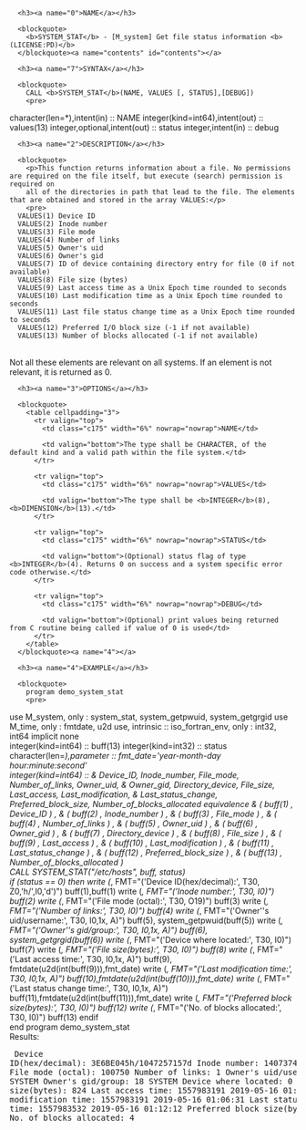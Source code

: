 <?
<body?>
<!DOCTYPE html PUBLIC "-//W3C//DTD XHTML 1.0 Transitional//EN"
    "http://www.w3.org/TR/xhtml1/DTD/xhtml1-transitional.dtd">

<html xmlns="http://www.w3.org/1999/xhtml">
<head>
  <meta name="generator" content="HTML Tidy for Cygwin (vers 25 March 2009), see www.w3.org" />

  <title></title>
</head>

<body>
  <div id="Container">
    <div id="Content">
      <div class="c174"></div><a name="0"></a>

      <h3><a name="0">NAME</a></h3>

      <blockquote>
        <b>SYSTEM_STAT</b> - [M_system] Get file status information <b>(LICENSE:PD)</b>
      </blockquote><a name="contents" id="contents"></a>

      <h3><a name="7">SYNTAX</a></h3>

      <blockquote>
        CALL <b>SYSTEM_STAT</b>(NAME, VALUES [, STATUS],[DEBUG])
        <pre>
   character(len=*),intent(in)          :: NAME
   integer(kind=int64),intent(out)      :: values(13)
   integer,optional,intent(out)         :: status
   integer,intent(in)                   :: debug
<br />
</pre>
      </blockquote><a name="2"></a>

      <h3><a name="2">DESCRIPTION</a></h3>

      <blockquote>
        <p>This function returns information about a file. No permissions are required on the file itself, but execute (search) permission is required on
        all of the directories in path that lead to the file. The elements that are obtained and stored in the array VALUES:</p>
        <pre>
      VALUES(1) Device ID
      VALUES(2) Inode number
      VALUES(3) File mode
      VALUES(4) Number of links
      VALUES(5) Owner's uid
      VALUES(6) Owner's gid
      VALUES(7) ID of device containing directory entry for file (0 if not available)
      VALUES(8) File size (bytes)
      VALUES(9) Last access time as a Unix Epoch time rounded to seconds
      VALUES(10) Last modification time as a Unix Epoch time rounded to seconds
      VALUES(11) Last file status change time as a Unix Epoch time rounded to seconds
      VALUES(12) Preferred I/O block size (-1 if not available)
      VALUES(13) Number of blocks allocated (-1 if not available)
<br />
</pre>Not all these elements are relevant on all systems. If an element is not relevant, it is returned as 0.
      </blockquote><a name="3"></a>

      <h3><a name="3">OPTIONS</a></h3>

      <blockquote>
        <table cellpadding="3">
          <tr valign="top">
            <td class="c175" width="6%" nowrap="nowrap">NAME</td>

            <td valign="bottom">The type shall be CHARACTER, of the default kind and a valid path within the file system.</td>
          </tr>

          <tr valign="top">
            <td class="c175" width="6%" nowrap="nowrap">VALUES</td>

            <td valign="bottom">The type shall be <b>INTEGER</b>(8), <b>DIMENSION</b>(13).</td>
          </tr>

          <tr valign="top">
            <td class="c175" width="6%" nowrap="nowrap">STATUS</td>

            <td valign="bottom">(Optional) status flag of type <b>INTEGER</b>(4). Returns 0 on success and a system specific error code otherwise.</td>
          </tr>

          <tr valign="top">
            <td class="c175" width="6%" nowrap="nowrap">DEBUG</td>

            <td valign="bottom">(Optional) print values being returned from C routine being called if value of 0 is used</td>
          </tr>
        </table>
      </blockquote><a name="4"></a>

      <h3><a name="4">EXAMPLE</a></h3>

      <blockquote>
        program demo_system_stat
        <pre>
   use M_system, only : system_stat, system_getpwuid, system_getgrgid
   use M_time, only :   fmtdate, u2d
   use, intrinsic :: iso_fortran_env, only : int32, int64
   implicit none
<br />   integer(kind=int64)  :: buff(13)
   integer(kind=int32)  :: status
   character(len=*),parameter :: fmt_date='year-month-day hour:minute:second'
<br />   integer(kind=int64) :: &amp;
      Device_ID,           Inode_number,          File_mode,                  Number_of_links,  Owner_uid,         &amp;
      Owner_gid,           Directory_device,      File_size,                  Last_access,      Last_modification, &amp;
      Last_status_change,  Preferred_block_size,  Number_of_blocks_allocated
   equivalence                                    &amp;
      ( buff(1)  , Device_ID                  ) , &amp;
      ( buff(2)  , Inode_number               ) , &amp;
      ( buff(3)  , File_mode                  ) , &amp;
      ( buff(4)  , Number_of_links            ) , &amp;
      ( buff(5)  , Owner_uid                  ) , &amp;
      ( buff(6)  , Owner_gid                  ) , &amp;
      ( buff(7)  , Directory_device           ) , &amp;
      ( buff(8)  , File_size                  ) , &amp;
      ( buff(9)  , Last_access                ) , &amp;
      ( buff(10) , Last_modification          ) , &amp;
      ( buff(11) , Last_status_change         ) , &amp;
      ( buff(12) , Preferred_block_size       ) , &amp;
      ( buff(13) , Number_of_blocks_allocated )
<br />   CALL SYSTEM_STAT("/etc/hosts", buff, status)
<br />   if (status == 0) then
      write (*, FMT="('Device ID(hex/decimal):',      T30, Z0,'h/',I0,'d')") buff(1),buff(1)
      write (*, FMT="('Inode number:',                T30, I0)") buff(2)
      write (*, FMT="('File mode (octal):',           T30, O19)") buff(3)
      write (*, FMT="('Number of links:',             T30, I0)") buff(4)
      write (*, FMT="('Owner''s uid/username:',       T30, I0,1x, A)") buff(5), system_getpwuid(buff(5))
      write (*, FMT="('Owner''s gid/group:',          T30, I0,1x, A)") buff(6), system_getgrgid(buff(6))
      write (*, FMT="('Device where located:',        T30, I0)") buff(7)
      write (*, FMT="('File size(bytes):',            T30, I0)") buff(8)
      write (*, FMT="('Last access time:',            T30, I0,1x, A)") buff(9), fmtdate(u2d(int(buff(9))),fmt_date)
      write (*, FMT="('Last modification time:',      T30, I0,1x, A)") buff(10),fmtdate(u2d(int(buff(10))),fmt_date)
      write (*, FMT="('Last status change time:',     T30, I0,1x, A)") buff(11),fmtdate(u2d(int(buff(11))),fmt_date)
      write (*, FMT="('Preferred block size(bytes):', T30, I0)") buff(12)
      write (*, FMT="('No. of blocks allocated:',     T30, I0)") buff(13)
   endif
<br />   end program demo_system_stat
<br />
</pre>Results:
        <pre>
   Device ID(hex/decimal):      3E6BE045h/1047257157d
   Inode number:                1407374886070599
   File mode (octal):                        100750
   Number of links:             1
   Owner's uid/username:        18 SYSTEM
   Owner's gid/group:           18 SYSTEM
   Device where located:        0
   File size(bytes):            824
   Last access time:            1557983191 2019-05-16 01:06:31
   Last modification time:      1557983191 2019-05-16 01:06:31
   Last status change time:     1557983532 2019-05-16 01:12:12
   Preferred block size(bytes): 65536
   No. of blocks allocated:     4
<br />
</pre>
      </blockquote><a name="5"></a>
    </div>
  </div>
</body>
</html>
